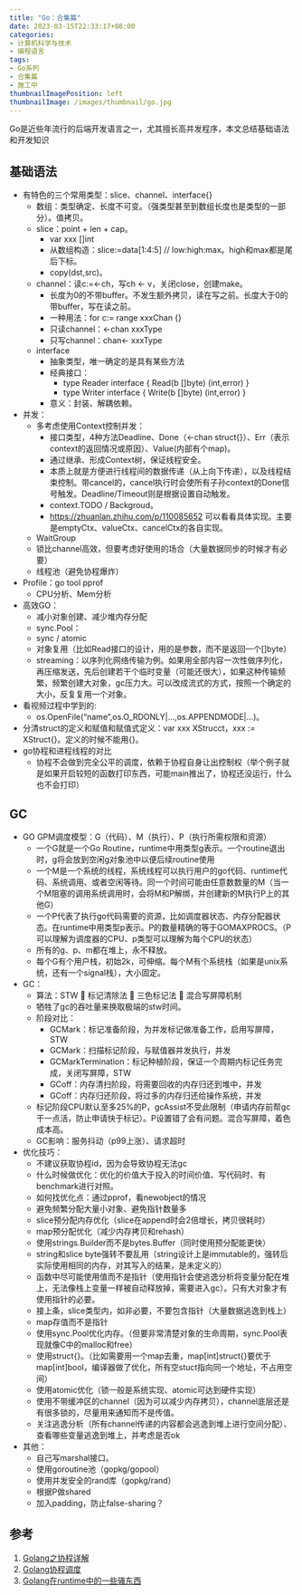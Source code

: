 ```yaml
---
title: "Go：合集篇"
date: 2023-03-15T22:33:17+08:00
categories:
- 计算机科学与技术
- 编程语言
tags:
- Go系列
- 合集篇
- 施工中
thumbnailImagePosition: left
thumbnailImage: /images/thumbnail/go.jpg
---
```

Go是近些年流行的后端开发语言之一，尤其擅长高并发程序，本文总结基础语法和开发知识
<!--more-->
## 基础语法
- 有特色的三个常用类型：slice、channel、interface{}
    - 数组：类型确定、长度不可变。（强类型甚至到数组长度也是类型的一部分）。值拷贝。
    - slice：point + len + cap。
        - var xxx []int
        - 从数组构造：slice:=data[1:4:5] // low:high:max。high和max都是尾后下标。
        - copy(dst,src)。
    - channel：读c:=<-ch，写ch <- v，关闭close，创建make。
        - 长度为0的不带buffer。不发生额外拷贝，读在写之前。长度大于0的带buffer，写在读之前。
        - 一种用法：for c:= range xxxChan {}
        - 只读channel：<-chan xxxType
        - 只写channel：chan<- xxxType
    - interface
        - 抽象类型，唯一确定的是具有某些方法
        - 经典接口：
            - type Reader interface { Read(b []byte) (int,error) }
            - type Writer interface { Write(b []byte) (int,error) }
        - 意义：封装、解耦依赖。
- 并发：
    - 多考虑使用Context控制并发：
        - 接口类型，4种方法Deadline、Done（<-chan struct{}）、Err（表示context的返回情况或原因）、Value(内部有个map)。
        - 通过继承、形成Context树，保证线程安全。
        - 本质上就是方便进行线程间的数据传递（从上向下传递），以及线程结束控制。带cancel的，cancel执行时会使所有子孙context的Done信号触发。Deadline/Timeout则是根据设置自动触发。
        - context.TODO / Backgroud。
        - https://zhuanlan.zhihu.com/p/110085652 可以看看具体实现。主要是emptyCtx、valueCtx、cancelCtx的各自实现。
    - WaitGroup
    - 锁比channel高效，但要考虑好使用的场合（大量数据同步的时候才有必要）
    - 线程池（避免协程爆炸）
- Profile：go tool pprof
    - CPU分析、Mem分析
- 高效GO：
    - 减小对象创建、减少堆内存分配
    - sync.Pool：
    - sync / atomic
    - 对象复用（比如Read接口的设计，用的是参数，而不是返回一个[]byte）
    - streaming：以序列化网络传输为例。如果用全部内容一次性做序列化，再压缩发送，先后创建若干个临时变量（可能还很大），如果这种传输频繁，频繁创建大对象，gc压力大。可以改成流式的方式，按照一个确定的大小，反复复用一个对象。
- 看视频过程中学到的:
    - os.OpenFile(“name”,os.O_RDONLY|…,os.APPENDMODE|…)。
- 分清struct的定义和赋值和赋值式定义：var xxx XStrucct，xxx := XStruct{}。定义的时候不能用{}。
- go协程和进程线程的对比
    - 协程不会做到完全公平的调度，依赖于协程自身让出控制权（举个例子就是如果开启较短的函数打印东西，可能main推出了，协程还没运行，什么也不会打印）

## GC
- GO GPM调度模型：G（代码）、M（执行）、P（执行所需权限和资源）
    - 一个G就是一个Go Routine，runtime中用类型g表示。一个routine退出时，g将会放到空闲g对象池中以便后续routine使用
    - 一个M是一个系统的线程，系统线程可以执行用户的go代码、runtime代码、系统调用、或者空闲等待。同一个时间可能由任意数数量的M（当一个M阻塞的调用系统调用时，会将M和P解绑，并创建新的M执行P上的其他G）
    - 一个P代表了执行go代码需要的资源，比如调度器状态、内存分配器状态。在runtime中用类型p表示。P的数量精确的等于GOMAXPROCS。（P可以理解为调度器的CPU、p类型可以理解为每个CPU的状态）
    - 所有的g、p、m都在堆上，永不释放。
    - 每个G有个用户栈，初始2k，可伸缩。每个M有个系统栈（如果是unix系统，还有一个signal栈），大小固定。
- GC：
    - 算法：STW  标记清除法  三色标记法  混合写屏障机制
    - 牺牲了gc的吞吐量来换取极端的stw时间。
    - 阶段对比：
        - GCMark：标记准备阶段，为并发标记做准备工作，启用写屏障，STW
        - GCMark：扫描标记阶段，与赋值器并发执行，并发
        - GCMarkTermination：标记种植阶段，保证一个周期内标记任务完成，关闭写屏障，STW
        - GCoff：内存清扫阶段，将需要回收的内存归还到堆中，并发
        - GCoff：内存归还阶段，将过多的内存归还给操作系统，并发
    - 标记阶段CPU默认至多25%的P，gcAssist不受此限制（申请内存前帮gc干一点活，防止申请快于标记）。P设置错了会有问题。混合写屏障，着色成本高。
    - GC影响：服务抖动（p99上涨）、请求超时
- 优化技巧：
    - 不建议获取协程id，因为会导致协程无法gc
    - 什么时候做优化：优化的价值大于投入的时间价值、写代码时、有benchmark进行对照。
    - 如何找优化点：通过pprof，看newobject的情况
    - 避免频繁分配大量小对象、避免指针数量多
    - slice预分配内存优化（slice在append时会2倍增长，拷贝很耗时）
    - map预分配优化（减少内存拷贝和rehash）
    - 使用strings.Builder而不是bytes.Buffer（同时使用预分配能更快）
    - string和slice byte强转不要乱用（string设计上是immutable的，强转后实际使用相同的内存，对其写入的结果，是未定义的）
    - 函数中尽可能使用值而不是指针（使用指针会使逃逸分析将变量分配在堆上，无法像栈上变量一样被自动释放掉，需要进入gc）。只有大对象才有使用指针的必要。
    - 接上条，slice类型内，如非必要，不要包含指针（大量数据逃逸到栈上）
    - map存值而不是指针
    - 使用sync.Pool优化内存。（但要非常清楚对象的生命周期，sync.Pool表现就像C中的malloc和free）
    - 使用struct{}。（比如需要用一个map去重，map[int]struct{}要优于map[int]bool，编译器做了优化，所有空stuct指向同一个地址，不占用空间）
    - 使用atomic优化（锁一般是系统实现、atomic可达到硬件实现）
    - 使用不带缓冲区的channel（因为可以减少内存拷贝），channel底层还是有很多锁的，尽量用来通知而不是传值。
    - 关注逃逸分析（所有channel传递的内容都会逃逸到堆上进行空间分配）、查看哪些变量逃逸到堆上，并考虑是否ok
- 其他：
    - 自己写marshal接口。
    - 使用goroutine池（gopkg/gopool）
    - 使用并发安全的rand库（gopkg/rand）
    - 根据P做shared
    - 加入padding，防止false-sharing？


## 参考
1. [Golang之协程详解](https://www.cnblogs.com/liang1101/p/7285955.html)
1. [Golang协程调度](https://blog.csdn.net/sunxianghuang/article/details/105033936)
1. [Golang在runtime中的一些骚东西](https://www.purewhite.io/2019/11/28/runtime-hacking-translate/)